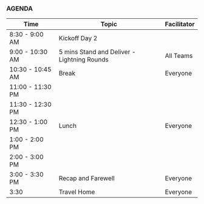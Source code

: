 ### AGENDA
| **Time**        | **Topic** | **Facilitator**  |
|-----------------|-------------------|------------------|
| 8:30 - 9:00 AM  | Kickoff Day 2| |
| 9:00 - 10:30 AM  |  5 mins Stand and Deliver - Lightning Rounds | All Teams |  
| 10:30 - 10:45 AM  |   Break | Everyone |
| 11:00 - 11:30 PM  |  | |
| 11:30 - 12:30 PM  |   | |
| 12:30 - 1:00 PM  |  Lunch  |  Everyone |
| 1:00 - 2:00 PM  |   | |
| 2:00 - 3:00 PM  |   | |
| 3:00 - 3:30 PM  |   Recap and Farewell   |  Everyone |
| 3:30  |   Travel Home | Everyone |

